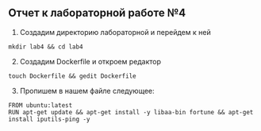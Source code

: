 ## Отчет к лабораторной работе №4

1)  Создадим директорию лабораторной и перейдем к ней
```linux
mkdir lab4 && cd lab4
```

2) Создадим Dockerfile и откроем редактор
```linux
touch Dockerfile && gedit Dockerfile
```
3) Пропишем в нашем файле следующее:
```linux
FROM ubuntu:latest
RUN apt-get update && apt-get install -y libaa-bin fortune && apt-get install iputils-ping -y
```